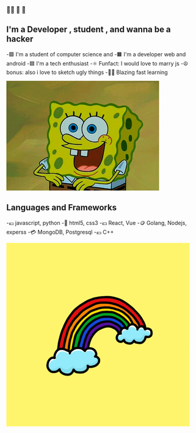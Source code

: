 ### 	:pirate_flag: :crossed_flags: :checkered_flag:

## I'm a Developer , student , and wanna be a hacker
-:green_square: I'm a student of computer science and
-:orange_square: I'm a developer web and android
-:blue_square: I'm a tech enthusiast
-:atom_symbol: Funfact: I would love to marry js
-:peace_symbol: bonus: also i love to sketch ugly things
-:pirate_flag: Blazing fast learning


!['image'](giphy.gif)

## Languages and Frameworks
-:euro: javascript, python
-:money_with_wings: html5, css3
-:dollar: React, Vue
-:coin: Golang, Nodejs, experss
-:credit_card: MongoDB, Postgresql
-:pound: C++

!['image'](giphy3.gif)
